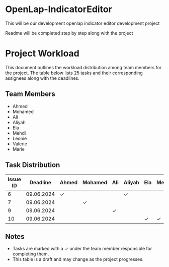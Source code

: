 # OpenLap-IndicatorEditor
This will be our development openlap indicator editor development project

Readme will be completed step by step along with the project



# Project Workload

This document outlines the workload distribution among team members for the project. The table below lists 25 tasks and their corresponding assignees along with the deadlines.

## Team Members
- Ahmed
- Mohamed
- Ali
- Aliyah
- Ela
- Mehdi
- Leonie
- Valerie
- Marie

## Task Distribution

| Issue ID | Deadline   | Ahmed | Mohamed | Ali | Aliyah | Ela | Mehdi | Leonie | Valerie | Marie |
|----------|------------|-------|---------|-----|--------|-----|-------|--------|---------|-------|
| 6        | 09.06.2024 | ✓     |         |     |    ✓    |     |       |      |         |       |
| 7        | 09.06.2024 |       | ✓       |     |        |     |       |    ✓   |         |       |
| 9        | 09.06.2024 |       |          | ✓   |        |     |       |        |   ✓      |       |
| 10       | 09.06.2024 |       |         |     |        |   ✓  |  ✓     |      |         | ✓      |


## Notes
- Tasks are marked with a ✓ under the team member responsible for completing them.
- This table is a draft and may change as the project progresses.

